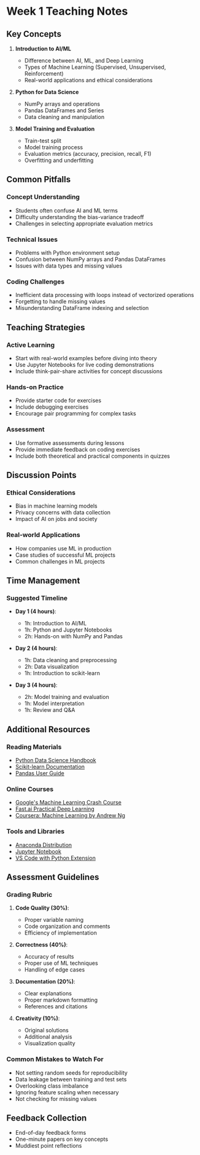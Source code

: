 # Week 1 Teaching Notes

## Key Concepts
1. **Introduction to AI/ML**
   - Difference between AI, ML, and Deep Learning
   - Types of Machine Learning (Supervised, Unsupervised, Reinforcement)
   - Real-world applications and ethical considerations

2. **Python for Data Science**
   - NumPy arrays and operations
   - Pandas DataFrames and Series
   - Data cleaning and manipulation

3. **Model Training and Evaluation**
   - Train-test split
   - Model training process
   - Evaluation metrics (accuracy, precision, recall, F1)
   - Overfitting and underfitting

## Common Pitfalls

### Concept Understanding
- Students often confuse AI and ML terms
- Difficulty understanding the bias-variance tradeoff
- Challenges in selecting appropriate evaluation metrics

### Technical Issues
- Problems with Python environment setup
- Confusion between NumPy arrays and Pandas DataFrames
- Issues with data types and missing values

### Coding Challenges
- Inefficient data processing with loops instead of vectorized operations
- Forgetting to handle missing values
- Misunderstanding DataFrame indexing and selection

## Teaching Strategies

### Active Learning
- Start with real-world examples before diving into theory
- Use Jupyter Notebooks for live coding demonstrations
- Include think-pair-share activities for concept discussions

### Hands-on Practice
- Provide starter code for exercises
- Include debugging exercises
- Encourage pair programming for complex tasks

### Assessment
- Use formative assessments during lessons
- Provide immediate feedback on coding exercises
- Include both theoretical and practical components in quizzes

## Discussion Points

### Ethical Considerations
- Bias in machine learning models
- Privacy concerns with data collection
- Impact of AI on jobs and society

### Real-world Applications
- How companies use ML in production
- Case studies of successful ML projects
- Common challenges in ML projects

## Time Management

### Suggested Timeline
- **Day 1 (4 hours)**:
  - 1h: Introduction to AI/ML
  - 1h: Python and Jupyter Notebooks
  - 2h: Hands-on with NumPy and Pandas

- **Day 2 (4 hours)**:
  - 1h: Data cleaning and preprocessing
  - 2h: Data visualization
  - 1h: Introduction to scikit-learn

- **Day 3 (4 hours)**:
  - 2h: Model training and evaluation
  - 1h: Model interpretation
  - 1h: Review and Q&A

## Additional Resources

### Reading Materials
- [Python Data Science Handbook](https://jakevdp.github.io/PythonDataScienceHandbook/)
- [Scikit-learn Documentation](https://scikit-learn.org/stable/documentation.html)
- [Pandas User Guide](https://pandas.pydata.org/docs/user_guide/index.html)

### Online Courses
- [Google's Machine Learning Crash Course](https://developers.google.com/machine-learning/crash-course)
- [Fast.ai Practical Deep Learning](https://course.fast.ai/)
- [Coursera: Machine Learning by Andrew Ng](https://www.coursera.org/learn/machine-learning)

### Tools and Libraries
- [Anaconda Distribution](https://www.anaconda.com/products/distribution)
- [Jupyter Notebook](https://jupyter.org/)
- [VS Code with Python Extension](https://code.visualstudio.com/docs/languages/python)

## Assessment Guidelines

### Grading Rubric
1. **Code Quality (30%)**:
   - Proper variable naming
   - Code organization and comments
   - Efficiency of implementation

2. **Correctness (40%)**:
   - Accuracy of results
   - Proper use of ML techniques
   - Handling of edge cases

3. **Documentation (20%)**:
   - Clear explanations
   - Proper markdown formatting
   - References and citations

4. **Creativity (10%)**:
   - Original solutions
   - Additional analysis
   - Visualization quality

### Common Mistakes to Watch For
- Not setting random seeds for reproducibility
- Data leakage between training and test sets
- Overlooking class imbalance
- Ignoring feature scaling when necessary
- Not checking for missing values

## Feedback Collection
- End-of-day feedback forms
- One-minute papers on key concepts
- Muddiest point reflections
